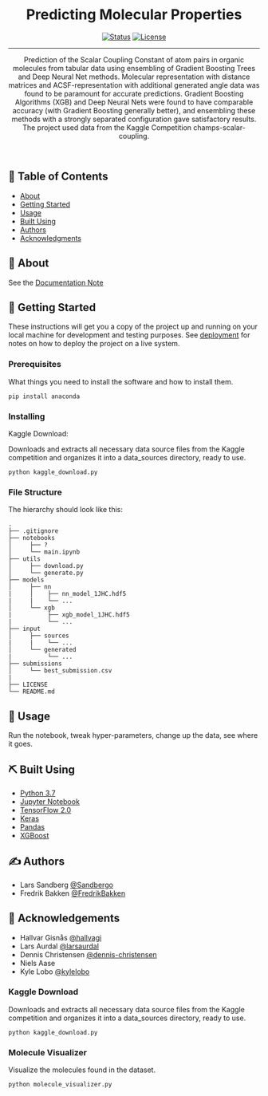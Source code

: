 <h1 align="center">Predicting Molecular Properties</h1>

<div align="center">

  [![Status](https://img.shields.io/badge/status-active-success.svg)]() 
  [![License](https://img.shields.io/badge/license-MIT-blue.svg)](/LICENSE)

</div>

---

<p align="center">
Prediction of the Scalar Coupling Constant of atom pairs in organic molecules from tabular data using
ensembling of Gradient Boosting Trees and Deep Neural Net methods. Molecular representation with distance
matrices and ACSF-representation with additional generated angle data was found to be paramount for accurate
predictions. Gradient Boosting Algorithms (XGB) and Deep Neural Nets were found to have comparable
accuracy (with Gradient Boosting generally better), and ensembling these methods with a strongly separated
configuration gave satisfactory results. The project used data from the Kaggle Competition champs-scalar-coupling.
</p>
<br> 

## 📝 Table of Contents
- [About](#about)
- [Getting Started](#getting_started)
- [Usage](#usage)
- [Built Using](#built_using)
- [Authors](#authors)
- [Acknowledgments](#acknowledgement)

## 🧐 About <a name = "about"></a>
See the [Documentation Note](/documentation.pdf)

## 🏁 Getting Started <a name = "getting_started"></a>
These instructions will get you a copy of the project up and running on your local machine for development and testing purposes. See [deployment](#deployment) for notes on how to deploy the project on a live system.

### Prerequisites
What things you need to install the software and how to install them.

```
pip install anaconda
```

### Installing

Kaggle Download:

Downloads and extracts all necessary data source files from the Kaggle competition and organizes it into a data_sources directory,
ready to use.

```
python kaggle_download.py
```

### File Structure

The hierarchy should look like this:

    .
    ├── .gitignore
    ├── notebooks                         
    │     ├── ?         
    │     └── main.ipynb
    ├── utils                         
    │     ├── download.py         
    │     └── generate.py
    ├── models                         
    │     ├── nn
    |     │    ├── nn_model_1JHC.hdf5
    |     |    └── ...
    │     └── xgb
    |          ├── xgb_model_1JHC.hdf5
    |          └── ...
    ├── input                         
    │     ├── sources
    |     |    └── ...
    │     └── generated
    |          └── ...
    ├── submissions                         
    │     └── best_submission.csv
    |
    ├── LICENSE
    └── README.md


## 🎈 Usage <a name="usage"></a>
Run the notebook, tweak hyper-parameters, change up the data, see where it goes. 

## ⛏️ Built Using <a name = "built_using"></a>
- [Python 3.7](https://www.python.org/) 
- [Jupyter Notebook](https://jupyter.org/)
- [TensorFlow 2.0](https://www.tensorflow.org/) 
- [Keras](https://keras.io/)
- [Pandas](https://keras.io/)
- [XGBoost](https://xgboost.readthedocs.io/en/latest/)

## ✍️ Authors <a name = "authors"></a>
- Lars Sandberg [@Sandbergo](https://github.com/Sandbergo)
- Fredrik Bakken [@FredrikBakken](https://github.com/FredrikBakken) 

## 🎉 Acknowledgements <a name = "acknowledgement"></a>
- Hallvar Gisnås [@hallvagi](https://github.com/hallvagi)
- Lars Aurdal [@larsaurdal](https://github.com/larsaurdal)
- Dennis Christensen [@dennis-christensen](https://github.com/dennis-christensen)
- Niels Aase
- Kyle Lobo [@kylelobo](https://github.com/kylelobo)

### Kaggle Download
Downloads and extracts all necessary data source files from the Kaggle competition and organizes it into a data_sources directory,
ready to use.

`python kaggle_download.py`

### Molecule Visualizer
Visualize the molecules found in the dataset.

`python molecule_visualizer.py`
